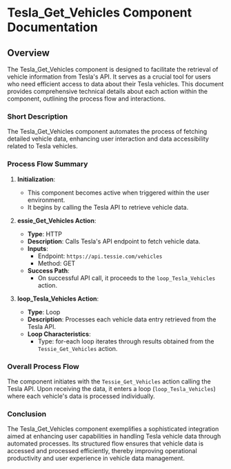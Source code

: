 # Tesla_Get_Vehicles Component Documentation

## Overview
The Tesla_Get_Vehicles component is designed to facilitate the retrieval of vehicle information from Tesla's API. It serves as a crucial tool for users who need efficient access to data about their Tesla vehicles. This document provides comprehensive technical details about each action within the component, outlining the process flow and interactions.

### Short Description
The Tesla_Get_Vehicles component automates the process of fetching detailed vehicle data, enhancing user interaction and data accessibility related to Tesla vehicles.

### Process Flow Summary

1. **Initialization**:
   - This component becomes active when triggered within the user environment.
   - It begins by calling the Tesla API to retrieve vehicle data.

2. **essie_Get_Vehicles Action**:
   - **Type**: HTTP
   - **Description**: Calls Tesla's API endpoint to fetch vehicle data.
   - **Inputs**:
     - Endpoint: `https://api.tessie.com/vehicles`
     - Method: GET
   - **Success Path**:
     - On successful API call, it proceeds to the `loop_Tesla_Vehicles` action.

3. **loop_Tesla_Vehicles Action**:
   - **Type**: Loop
   - **Description**: Processes each vehicle data entry retrieved from the Tesla API.
   - **Loop Characteristics**:
     - Type: for-each loop iterates through results obtained from the `Tessie_Get_Vehicles` action.

### Overall Process Flow
The component initiates with the `Tessie_Get_Vehicles` action calling the Tesla API. Upon receiving the data, it enters a loop (`loop_Tesla_Vehicles`) where each vehicle's data is processed individually. 

### Conclusion
The Tesla_Get_Vehicles component exemplifies a sophisticated integration aimed at enhancing user capabilities in handling Tesla vehicle data through automated processes. Its structured flow ensures that vehicle data is accessed and processed efficiently, thereby improving operational productivity and user experience in vehicle data management.